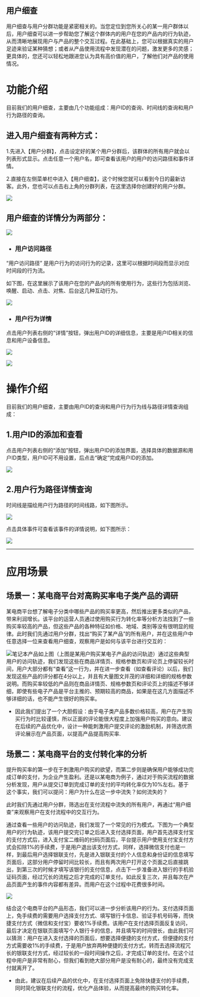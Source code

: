 ## 用户细查

用户细查与用户分群功能是紧密相关的。当您定位到您所关心的某一用户群体以后，用户细查可以进一步帮助您了解这个群体内的用户在您的产品内的行为轨迹，从而清晰地展现用户与产品的整个交互过程。在此基础上，您可以根据真实的用户足迹来验证某种猜想；或者从产品使用流程中发现潜在的问题，激发更多的灵感；更具体的，您还可以轻松地跟进您认为具有高价值的用户，了解他们对产品的使用情况。


# 功能介绍

目前我们的用户细查，主要由几个功能组成：用户ID的查询、时间线的查询和用户行为路径的查询。

## **进入用户细查有两种方式：**

1.先进入【用户分群】，点击设定好的某个用户分群后，该群体的所有用户就会以列表形式显示。点击任意一个用户名，即可查看该用户的用户的访问路径和事件详情。

2.直接在左侧菜单栏中进入【用户细查】，这个时候您就可以看到今日的最新访客。此外，您也可以点击右上角的分群列表，在这里选择你创建好的用户分群。

![](/assets/xc/1.png)

## **用户细查的详情分为两部分：**

![](/assets/xc/2.png)

* ### **用户访问路径**

“用户访问路径” 是用户行为的访问行为的记录，这里可以根据时间段而显示对应时间段的行为流。

如下图，在这里展示了该用户在您的产品内的所有使用行为，这些行为包括浏览、唤醒、启动、点击、对焦、后台这几种互动行为。

![](/assets/xc/3.png)

* ### **用户行为详情**

点击用户列表右侧的“详情”按钮，弹出用户ID的详细信息，主要是用户ID相关的信息和用户设备信息。

![](/assets/xc/4.png)

![](/assets/xc/5.png)


# 操作介绍

目前我们的用户细查，主要由用户ID的查询和用户行为行为线与路径详情查询组成：

## 1.用户ID的添加和查看

点击用户列表右侧的“添加”按钮，弹出用户ID的添加界面，选择具体的数据源和用户ID类型，用户ID可不用设置，后点击“确定”完成用户ID的添加。

![](/assets/xc/6.png)

## 2.用户行为路径详情查询

时间线是描绘用户行为路径的时间线路，如下图所示。

![](/assets/xc/7.png)

点击具体事件可查看该事件的详情说明，如下图所示：

![](/assets/xc/8.png)

***

# 应用场景

## 场景一：某电商平台对高购买率电子类产品的调研

某电商平台想了解电子分类中哪些产品的购买率更高，然后推出更多类似的产品，带来利润增长。该平台的运营人员通过使用购买行为转化率等分析方法找到了一些购买率较高的产品，但这些产品的各种特征如价格、地域、类别等没有很明显的规律。此时我们先通过用户分群，找出“购买了某产品”的所有用户，并在这些用户中任意选择一位来查看用户细查，观察用户是如何与该平台进行交互的：

![](/assets/xc/9.png)笔记本产品如上图（上图是某用户购买某电子产品的访问轨迹）通过这些典型用户的访问轨迹，我们发现这些在商品详情页、规格参数页和评论页上停留较长时间，用户大部分都有“查看”这一行为，并在进一步查看（如查看评论）以后，我们发现这些产品的评分都在4分以上，并且有大量图文并茂的详细和详细的规格参数说明。而购买率较低的产品则在商品详情页、规格参数页和评论页上的描述不够详细，即使有些电子产品是平台主推的、预期较高的商品，如果是在这几方面描述不够详细的话，也不能产生很好的购买率。

* 因此我们提出了一个大胆假设：由于电子类产品多数价格较高，用户在产生购买行为时比较谨慎，所以正面的评论能很大程度上加强用户购买的意向。建议在后续的产品优化中，设计一种能刺激用户提交评论的激励机制，并筛选优质评论展示在产品页面，以提高产品提高购买率.

## 场景二：某电商平台的支付转化率的分析

提升购买率的第一步在于刺激用户购买的欲望，而第二步则是确保用户能够成功完成订单的支付，为企业产生盈利。还是以某电商为例子，通过对于购买流程的数据分析发现，用户从提交订单到完成订单的支付的平均转化率仅为10%左右。基于这个事实，我们可以提问：用户为什么在这一步中流失？如何流失的？

此时我们先通过用户分群，筛选出在支付流程中流失的所有用户，再通过“用户细查”来观察用户在支付流程中的交互行为。

通过查看一些用户的访问轨迹，我们发现了一个常见的行为模式。下图为一个典型用户的行为轨迹，该用户提交完订单之后进入支付选择页面，用户首先选择支付宝的支付方式后，进入支付宝二维码的扫码页面后，平台提示用户使用支付宝支付方式会扣除1%的手续费，于是用户退出该支付方式，同样，选择微信支付也是一样，到最后用户选择银联支付，先是进入银联支付的个人信息和身份证的信息填写页面后，这部分用户停留时间比较长，而且有两次用户打开这个页面之后直接跳出，到第三次的时候才填写该银行的支付信息，点击下一步准备进入银行的手机验证码页面，经过冗长的流程之后才完成的订单支付。如此反复三次，并且每次在产品页面产生的事件内容都有差异。而用户在这个过程中花费很多时间。

![](/assets/xc/10.png)

结合这个电商平台的产品形态，我们可以进一步分析该用户的行为。支付选择页面上，免手续费的需要用户选择支付方式、填写银行卡信息、验证手机号码等，而快捷支付方式（微信和支付宝）要收1%手续费。该用户在支付选择页面反复访问，最后才决定在银联页面填写个人银行卡的信息，并且填写的时间很长，由此我们可以猜测：用户在进入支付选择的页面后，想要选择便捷的支付方式，但便捷的支付方式需要收1%的手续费，于是用户放弃两种便捷的支付方式，转而去选择流程冗长的银联支付方式，经过较长的一段时间操作之后，才完成订单的支付。在这个过程中用户是非常有耐心，但我们看到绝大部分用户是没有耐心的，最终没有完成支付就离开了。

* 由此，建议在后续产品的优化中，在支付选择页面上免除快捷支付的手续费，同时简化银联支付的流程，优化产品体验，从而提高最终的购买转化率。

